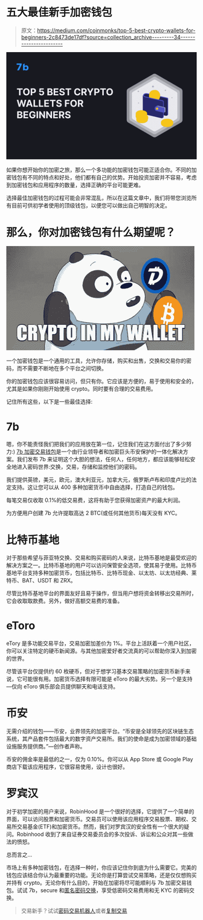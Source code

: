 # 五大最佳新手加密钱包

> 原文：<https://medium.com/coinmonks/top-5-best-crypto-wallets-for-beginners-2c8473de17df?source=collection_archive---------34----------------------->

![](img/b701b08421a45a2e00175743d5a678c4.png)

如果你想开始你的加密之旅，那么一个多功能的加密钱包可能正适合你。不同的加密钱包有不同的特点和好处，他们都有自己的优势。开始投资加密并不容易，考虑到加密钱包和应用程序的数量，选择正确的平台可能更难。

选择最佳加密钱包的过程可能会非常混乱，所以在这篇文章中，我们将带您浏览所有目前可供初学者使用的顶级钱包，以便您可以做出自己明智的决定。

# 那么，你对加密钱包有什么期望呢？

![](img/01b402cf2bbd5e4afc8ecc032763dacb.png)

一个加密钱包是一个通用的工具，允许你存储，购买和出售，交换和交易你的密码，而不需要不断地在多个平台之间切换。

你的加密钱包应该很容易访问，但只有你。它应该是方便的，易于使用和安全的，尤其是如果你刚刚开始使用 crypto。同时要有合理的交易费用。

记住所有这些，以下是一些最佳选择:

# 7b

嗯，你不能责怪我们把我们的应用放在第一位，记住我们在这方面付出了多少努力:) [7b 加密交易钱包](http://sevenb.io/?utm_source=medium)是一个由行业领导者和加密巨头币安保护的一体化解决方案。我们发布 7b 来证明这个大胆的想法，任何人，任何地方，都应该能够轻松安全地进入密码世界:交换，交易，存储和监控他们的密码。

我们提供英镑，美元，欧元，澳大利亚元，加拿大元，俄罗斯卢布和印度卢比的法定支持。这让您可以从 400 多种加密货币中自由选择，打造自己的钱包。

每笔交易仅收取 0.1%的低交易费，这将有助于您获得加密资产的最大利润。

为方便用户创建 7b 允许提取高达 2 BTC(或任何其他货币)每天没有 KYC。

# 比特币基地

对于那些希望与菲亚特交换、交易和购买密码的人来说，比特币基地是最受欢迎的解决方案之一。比特币基地的用户可以访问保管安全选项，使其易于使用。比特币基地平台支持多种加密货币，包括比特币、比特币现金、以太坊、以太坊经典、莱特币、BAT、USDT 和 ZRX。

尽管比特币基地平台的界面友好且易于操作，但当用户想将资金转移出交易所时，它会收取取款费。另外，做好高额交易费的准备。

# eToro

eTory 是多功能交易平台，交易加密加差价为 1%。平台上活跃着一个用户社区，你可以关注特定的硬币新闻源。与其他加密爱好者交流真的可以帮助你深入到加密的世界。

尽管该平台仅提供约 60 枚硬币，但对于想学习基本交易策略的加密货币新手来说，它可能很有用。加密货币选择有限可能是 eToro 的最大劣势。另一个是支持—仅向 eToro 俱乐部会员提供聊天和电话支持。

# 币安

无需介绍的钱包——币安，业界领先的加密平台。“币安是全球领先的区块链生态系统，其产品套件包括最大的数字资产交易所。我们的使命是成为加密领域的基础设施服务提供商。”—创作者声称。

币安的佣金率是最低的之一，仅为 0.10%。你可以从 App Store 或 Google Play 商店下载该应用程序，它很容易使用，设计也很好。

# 罗宾汉

对于初学加密的用户来说，RobinHood 是一个很好的选择，它提供了一个简单的界面，可以访问股票和加密货币。交易员可以使用该应用程序交易股票、期权、交易所交易基金(ETF)和加密货币。然而，我们对罗宾汉的安全性有一个很大的疑问。Robinhood 收到了来自证券交易委员会的多次投诉、诉讼和公众对其一些做法的愤怒。

总而言之…

市场上有多种加密钱包，在选择一种时，你应该记住你到底为什么需要它。完美的钱包应该结合你认为最重要的功能。无论你是打算尝试交易策略，还是仅仅想购买并持有 crypto。无论你有什么目的，开始在加密将尽可能顺利与 7b 加密交易钱包。试试 7b，secure 和[匿名密码交换](http://sevenb.io/?utm_source=medium)，享受低密码交易费用和无 KYC 的密码交换。

> 交易新手？试试[密码交易机器人](/coinmonks/crypto-trading-bot-c2ffce8acb2a)或者[复制交易](/coinmonks/top-10-crypto-copy-trading-platforms-for-beginners-d0c37c7d698c)